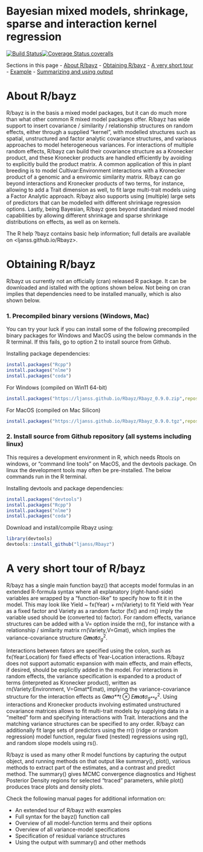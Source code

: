 # Bayesian mixed models, shrinkage, sparse and interaction kernel regression

[![Build
Status](https://travis-ci.org/MarniTausen/BayzR.svg?branch=master)](https://travis-ci.org/MarniTausen/BayzR)[![Coverage
Status
coveralls](https://coveralls.io/repos/github/MarniTausen/BayzR/badge.svg?branch=master)](https://coveralls.io/github/MarniTausen/BayzR?branch=master)

Sections in this page - [About R/bayz](#About%20R/bayz) - [Obtaining
R/bayz](#Obtaining%20R/bayz) - [A very short
tour](#A%20very%20short%20tour%20of%20R/bayz) - [Example](#examples) -
[Summarizing and using output](usingOutput.html)

# About R/bayz

R/bayz is in the basis a mixed model packages, but it can do much more
than what other common R mixed model packages offer. R/bayz has wide
support to insert covariance / similarity / relationship structures on
random effects, either through a supplied “kernel”, with modelled
structures such as spatial, unstructured and factor analytic covariance
structures, and variaous approaches to model heterogeneous variances.
For interactions of multiple random effects, R/bayz can build their
covariance structure as a Kronecker product, and these Kronecker
products are handled efficiently by avoiding to explicitly build the
product matrix. A common application of this in plant breeding is to
model Cultivar:Environment interactions with a Kronecker product of a
genomic and a enviromic similarity matrix. R/bayz can go beyond
interactions and Kronecker products of two terms, for instance, allowing
to add a Trait dimension as well, to fit large multi-trait models using
a Factor Analytic approach. R/bayz also supports using (multiple) large
sets of predictors that can be modelled with different shrinkage
regression options. Lastly, being Bayesian, R/bayz goes beyond standard
mixed model capabilities by allowing different shrinkage and sparse
shrinkage distributions on effects, as well as on kernels.

The R help ?bayz contains basic help information; full details are
available on \<ljanss.github.io/Rbayz\>.

# Obtaining R/bayz

R/bayz us currently not an officially (cran) released R package. It can
be downloaded and istalled with the options shown below. Not being on
cran implies that dependencies need to be installed manually, which is
also shown below.

### 1. Precompiled binary versions (Windows, Mac)

You can try your luck if you can install some of the following
precompiled binary packages for Windows and MacOS using the below
commands in the R terminal. If this fails, go to option 2 to install
source from Github.

Installing package dependencies:

``` r
install.packages("Rcpp")
install.packages("nlme")
install.packages("coda")
```

For Windows (compiled on Win11 64-bit)

``` r
install.packages("https://ljanss.github.io/Rbayz/Rbayz_0.9.0.zip",repos=NULL,type="win.binary")
```

For MacOS (compiled on Mac Silicon)

``` r
install.packages("https://ljanss.github.io/Rbayz/Rbayz_0.9.0.tgz",repos=NULL,type="mac.binary")
```

### 2. Install source from Github repository (all systems including linux)

This requires a development environment in R, which needs Rtools on
windows, or “command line tools” on MacOS, and the devtools package. On
linux the development tools may often be pre-installed. The below
commands run in the R terminal.

Installing devtools and package dependencies:

``` r
install.packages("devtools")
install.packages("Rcpp")
install.packages("nlme")
install.packages("coda")
```

Download and install/compile Rbayz using:

``` r
library(devtools)
devtools::install_github("ljanss/Rbayz")
```

# A very short tour of R/bayz

R/bayz has a single main function bayz() that accepts model formulas in
an extended R-formula syntax where all explanatory (right-hand-side)
variables are wrapped by a “function-like” to specify how to fit it in
the model. This may look like Yield ~ fx(Year) + rn(Variety) to fit
Yield with Year as a fixed factor and Variety as a random factor (fx()
and rn() imply the variable used should be (converted to) factor). For
random effects, variance structures can be added with a V= option inside
the rn(), for instance with a relationship / similarity matrix
rn(Variety,V=Gmat), which implies the variance-covariance structure
*G**m**a**t**σ*<sub>*g*</sub><sup>2</sup>.

Interactions between fators are specified using the colon, such as
fx(Year:Location) for fixed effects of Year-Location interactions.
R/bayz does not support automatic expansion with main effects, and main
effects, if desired, should be explicitly added in the model. For
interactions in random effects, the variance specification is expanded
to a product of terms (interpreted as Kronecker product), written as
rn(Variety:Environment, V=Gmat\*Emat), implying the variance-covariance
structure for the interaction effects as
*G**m**a**t* ⊗ *E**m**a**t**σ*<sub>*g**e*</sub><sup>2</sup>. Using
interactions and Kronecker products involving estimated unstructured
covariance matrices allows to fit multi-trait models by supplying data
in a “melted” form and specifying interactions with Trait. Interactions
and the matching variance structures can be specified to any order.
R/bayz can additionally fit large sets of predictors using the rr()
(ridge or random regression) model function, regular fixed (nested)
regressions using rg(), and random slope models using rs().

R/bayz is used as many other R model functions by capturing the output
object, and running methods on that output like summary(), plot(),
various methods to extract part of the estimates, and a contrast and
predict method. The summary() gives MCMC convergence diagnostics and
Highest Posterior Density regions for selected “traced” parameters,
while plot() produces trace plots and density plots.

Check the following manual pages for additional information on:

-   An extended tour of R/bayz with examples
-   Full syntax for the bayz() function call
-   Overview of all model-function terms and their options
-   Overview of all variance-model specifications
-   Specification of residual variance structures
-   Using the output with summary() and other methods
